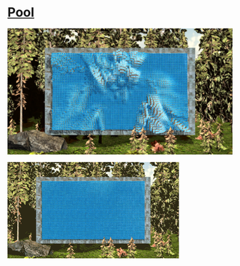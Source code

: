 # [Pool](https://vimeo.com/292219596)

[![png](https://raw.githubusercontent.com/GregFinger/TD-pool/master/Images/pool.png)](https://vimeo.com/292219596)


[![gif](https://raw.githubusercontent.com/GregFinger/TD-pool/master/Images/pool.gif)](https://vimeo.com/292219596)
